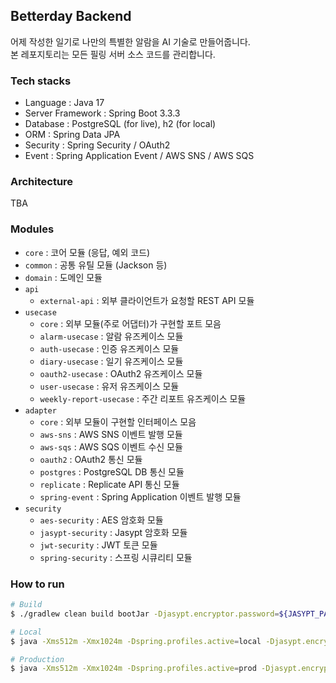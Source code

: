 ## Betterday Backend

어제 작성한 일기로 나만의 특별한 알람을 AI 기술로 만들어줍니다.  
본 레포지토리는 모든 필링 서버 소스 코드를 관리합니다.

### Tech stacks

* Language : Java 17
* Server Framework : Spring Boot 3.3.3
* Database : PostgreSQL (for live), h2 (for local)
* ORM : Spring Data JPA
* Security : Spring Security / OAuth2
* Event : Spring Application Event / AWS SNS / AWS SQS

### Architecture

TBA

### Modules

* `core` : 코어 모듈 (응답, 예외 코드)
* `common` : 공통 유틸 모듈 (Jackson 등)
* `domain` : 도메인 모듈
* `api`
    * `external-api` : 외부 클라이언트가 요청할 REST API 모듈
* `usecase`
    * `core` : 외부 모듈(주로 어댑터)가 구현할 포트 모음
    * `alarm-usecase` : 알람 유즈케이스 모듈
    * `auth-usecase` : 인증 유즈케이스 모듈
    * `diary-usecase` : 일기 유즈케이스 모듈
    * `oauth2-usecase` : OAuth2 유즈케이스 모듈
    * `user-usecase` : 유저 유즈케이스 모듈
    * `weekly-report-usecase` : 주간 리포트 유즈케이스 모듈
* `adapter`
    * `core` : 외부 모듈이 구현할 인터페이스 모음
    * `aws-sns` : AWS SNS 이벤트 발행 모듈
    * `aws-sqs` : AWS SQS 이벤트 수신 모듈
    * `oauth2` : OAuth2 통신 모듈
    * `postgres` : PostgreSQL DB 통신 모듈
    * `replicate` : Replicate API 통신 모듈
    * `spring-event` : Spring Application 이벤트 발행 모듈
* `security`
    * `aes-security` : AES 암호화 모듈
    * `jasypt-security` : Jasypt 암호화 모듈
    * `jwt-security` : JWT 토큰 모듈
    * `spring-security` : 스프링 시큐리티 모듈

### How to run

```bash
# Build
$ ./gradlew clean build bootJar -Djasypt.encryptor.password=${JASYPT_PASSWORD}

# Local
$ java -Xms512m -Xmx1024m -Dspring.profiles.active=local -Djasypt.encryptor.password=${JASYPT_PASSWORD} -Duser.timezone=UTC -jar external-api.jar

# Production
$ java -Xms512m -Xmx1024m -Dspring.profiles.active=prod -Djasypt.encryptor.password=${JASYPT_PASSWORD} -Duser.timezone=UTC -jar external-api.jar
```
